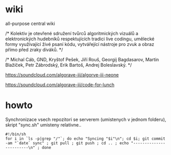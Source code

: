 wiki
====
all-purpose central wiki

/* Kolektiv je otevřené sdružení tvůrců algoritmických vizuálů a elektronických hudebníků respektujících tradici live codingu, umělecké formy využívající živé psaní kódu, vytvářející nástroje pro zvuk a obraz přímo před zraky diváků. */

/* Michal Cáb, GND, Kryštof Pešek, Jiří Rouš, Georgij Bagdasarov, Martin Blažíček, Petr Zábrodský, Erik Bartoš, Andrej Boleslavský. */


https://soundcloud.com/algorave-iii/algorve-iii-neone

https://soundcloud.com/algorave-iii/code-for-lunch



howto
======

Synchronizace vsech repozitori se serverem (umistenych v jednom folderu),
skript "sync.sh" umisteny relativne.. 


```
#!/bin/sh
for i in `ls -p|grep "/"`; do echo "Syncing "$i"\n"; cd $i; git commit -am "`date` sync" ; git pull ; git push ; cd .. ; echo "------------------------\n" ; done
```
